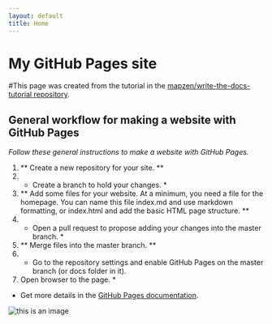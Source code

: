 ```yaml
---
layout: default
title: Home
---
```


# My GitHub Pages site

#This page was created from the tutorial in the [mapzen/write-the-docs-tutorial repository](https://github.com/mapzen/write-the-docs-tutorial).

## General workflow for making a website with GitHub Pages

*Follow these general instructions to make a website with _GitHub Pages_.*

1. ** Create a new repository for your site. **
2. * Create a branch to hold your changes. *
3. ** Add some files for your website. At a minimum, you need a file for the homepage. You can name this file index.md and use markdown formatting, or index.html and add the basic HTML page structure. **
4. * Open a pull request to propose adding your changes into the master branch. *
5. ** Merge files into the master branch. **
6. * Go to the repository settings and enable GitHub Pages on the master branch (or docs folder in it).
7. Open browser to the page. *

- Get more details in the [GitHub Pages documentation](https://help.github.com/categories/github-pages-basics/).

![this is an image](https://www.verizon.com/cs/groups/public/documents/adacct/chromebook-cut-art-v1.png)
